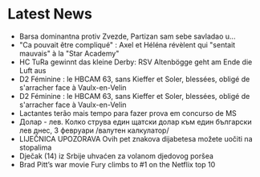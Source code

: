 # Latest News
-  Barsa dominantna protiv Zvezde, Partizan sam sebe savladao u...
-  "Ca pouvait être compliqué" : Axel et Héléna révèlent qui "sentait mauvais" à la "Star Academy"
-  HC TuRa gewinnt das kleine Derby: RSV Altenbögge geht am Ende die Luft aus
-  D2 Féminine : le HBCAM 63, sans Kieffer et Soler, blessées, obligé de s'arracher face à Vaulx-en-Velin
-  D2 Féminine : le HBCAM 63, sans Kieffer et Soler, blessées, obligé de s'arracher face à Vaulx-en-Velin
-  Lactantes terão mais tempo para fazer prova em concurso de MS
-  Долар - лев. Колко струва един щатски долар към един български лев днес, 3 февруари /валутен калкулатор/
-  LIJEČNICA UPOZORAVA Ovih pet znakova dijabetesa možete uočiti na stopalima
-  Dječak (14) iz Srbije uhvaćen za volanom djedovog poršea
-  Brad Pitt’s war movie Fury climbs to #1 on the Netflix top 10

